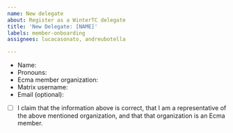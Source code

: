 ```yaml
---
name: New delegate
about: Register as a WinterTC delegate
title: 'New Delegate: [NAME]'
labels: member-onboarding
assignees: lucacasonato, andreubotella

---
```


<!--

Hi! Welcome to WinterTC! Please fill out this form to start the process to become a delegate.

Remember that only representatives of Ecma members (https://ecma-international.org/members/) can become delegates. If you are not one, you should instead register as an invited expert.

-->

- Name: 
- Pronouns: 
- Ecma member organization: 
- Matrix username: 
- Email (optional): 
  <!-- Please remember that this issue will be public! If you don't want to share your email address publicly, don't write anything here. The WinterTC chairs will ask you to join on Matrix, and ask you for your email over private messsage. -->

- [ ] I claim that the information above is correct, that I am a representative of the above mentioned organization, and that that organization is an Ecma member.